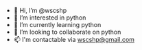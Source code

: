 - 👋 Hi, I’m @wscshp
- 👀 I’m interested in python
- 🌱 I’m currently learning python
- 💞️ I’m looking to collaborate on python
- 📫 I'm contactable via wscshp@gmail.com

<!---
wscshp/wscshp is a ✨ special ✨ repository because its `README.md` (this file) appears on your GitHub profile.
You can click the Preview link to take a look at your changes.
--->
